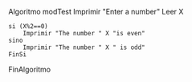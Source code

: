 Algoritmo modTest
	Imprimir "Enter a number"
	Leer X
	
	si (X%2==0)
		Imprimir "The number " X "is even"
	sino
		Imprimir "The number " X " is odd"
	FinSi
FinAlgoritmo
